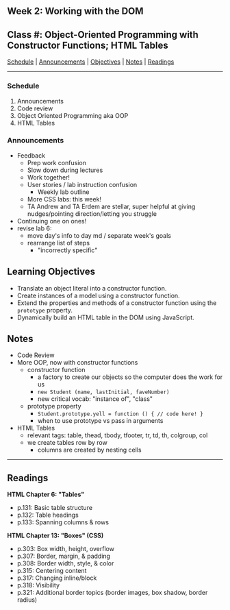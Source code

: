 ## **Week 2: Working with the DOM**
## Class #: Object-Oriented Programming with Constructor Functions; HTML Tables

[Schedule](#schedule) | [Announcements](#announcements) | [Objectives](#learning-objectives) | [Notes](#notes) | [Readings](#readings)


<hr></hr>

### Schedule
1. Announcements
1. Code review
1. Object Oriented Programming aka OOP
1. HTML Tables

### Announcements
* Feedback
    * Prep work confusion
    * Slow down during lectures
    * Work together!
    * User stories / lab instruction confusion
        * Weekly lab outline
    * More CSS labs: this week!
    * TA Andrew and TA Erdem are stellar, super helpful at giving nudges/pointing direction/letting you struggle
* Continuing one on ones!
* revise lab 6:
    - move day's info to day md / separate week's goals
    - rearrange list of steps
        - "incorrectly specific"

## Learning Objectives
- Translate an object literal into a constructor function. 
- Create instances of a model using a constructor function.
- Extend the properties and methods of a constructor function using the `prototype` property.
- Dynamically build an HTML table in the DOM using JavaScript.

## Notes
* Code Review
* More OOP, now with constructor functions
    * constructor function
        * a factory to create our objects so the computer does the work for us
        * `new Student (name, lastInitial, faveNumber)`
        * new critical vocab: "instance of", "class"
    * prototype property
        * `Student.prototype.yell = function () { // code here! }`
        * when to use prototype vs pass in arguments
* HTML Tables
    * relevant tags: table, thead, tbody, tfooter, tr, td, th, colgroup, col
    * we create tables row by row
        * columns are created by nesting cells

<hr></hr>

## Readings

**HTML Chapter 6: "Tables"**

- p.131: Basic table structure
- p.132: Table headings
- p.133: Spanning columns & rows

**HTML Chapter 13: "Boxes" (CSS)**

- p.303: Box width, height, overflow
- p.307: Border, margin, & padding
- p.308: Border width, style, & color
- p.315: Centering content
- p.317: Changing inline/block
- p.318: Visibility
- p.321: Additional border topics (border images, box shadow, border radius)